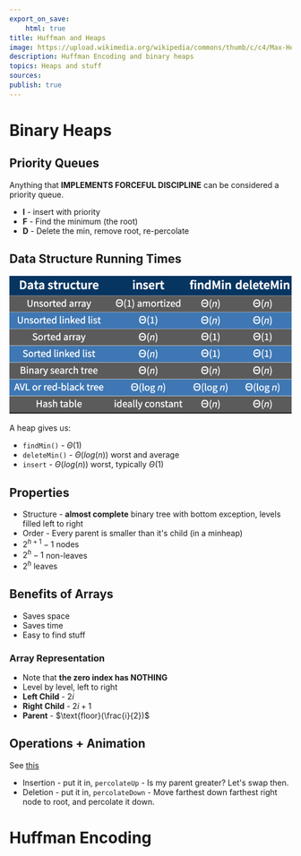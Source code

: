 ```yaml
---
export_on_save:
    html: true
title: Huffman and Heaps
image: https://upload.wikimedia.org/wikipedia/commons/thumb/c/c4/Max-Heap-new.svg/1200px-Max-Heap-new.svg.png
description: Huffman Encoding and binary heaps
topics: Heaps and stuff
sources: 
publish: true
---
```


# Binary Heaps 

## Priority Queues 

Anything that **IMPLEMENTS FORCEFUL DISCIPLINE** can be considered a priority queue. 

* **I** - insert with priority 
* **F** - Find the minimum (the root)
* **D** - Delete the min, remove root, re-percolate

## Data Structure Running Times 

![](/static/assets/media/pq.png)

A heap gives us: 

* `findMin()` - $\Theta(1)$ 
* `deleteMin()` - $\Theta(log(n))$ worst and average
* `insert` - $\Theta(log(n))$ worst, typically $\Theta(1)$

## Properties 

* Structure - **almost complete** binary tree with bottom exception, levels filled left to right 
* Order - Every parent is smaller than it's child (in a minheap)
* $2^{h+1}-1$ nodes 
* $2^h-1$ non-leaves 
* $2^h$ leaves 

## Benefits of Arrays 

* Saves space 
* Saves time 
* Easy to find stuff 

### Array Representation 

* Note that **the zero index has NOTHING**
* Level by level, left to right
* **Left Child** - $2i$
* **Right Child** - $2i+1$
* **Parent** - $\text{floor}(\frac{i}{2})$

## Operations + Animation

See [this](https://www.cs.usfca.edu/~galles/JavascriptVisual/Heap.html)

* Insertion - put it in, `percolateUp` - Is my parent greater? Let's swap then. 
* Deletion - put it in, `percolateDown` - Move farthest down farthest right node to root, and percolate it down. 

# Huffman Encoding